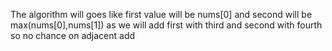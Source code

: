 The algorithm will goes like
first value will be nums[0] and second will be max(nums[0],nums[1])
as we will add first with third and second with fourth so no chance on adjacent add